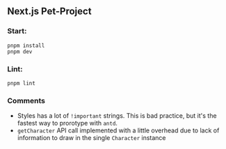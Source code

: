 ## Next.js Pet-Project

### Start:
```
pnpm install
pnpm dev
```

### Lint:
```
pnpm lint
```

### Comments
 * Styles has a lot of `!important` strings. This is bad practice, but it's the fastest way to prorotype with `antd`.
 * `getCharacter` API call implemented with a little overhead due to lack of information to draw in the single `Character` instance
